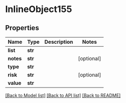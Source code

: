 # InlineObject155

## Properties
Name | Type | Description | Notes
------------ | ------------- | ------------- | -------------
**list** | **str** |  | 
**notes** | **str** |  | [optional] 
**type** | **str** |  | 
**risk** | **str** |  | [optional] 
**value** | **str** |  | 

[[Back to Model list]](../README.md#documentation-for-models) [[Back to API list]](../README.md#documentation-for-api-endpoints) [[Back to README]](../README.md)


